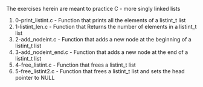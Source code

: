 The exercises herein are meant to practice C - more singly linked lists
1. 0-print_listint.c - Function that prints all the elements of a listint_t list
2. 1-listint_len.c - Function that Returns the number of elements in a listint_t list
3. 2-add_nodeint.c - Function that adds a new node at the beginning of a listint_t list
4. 3-add_nodeint_end.c - Function that adds a new node at the end of a listint_t list
5. 4-free_listint.c - Function that frees a listint_t list
6. 5-free_listint2.c - Function that frees a listint_t list and sets the head pointer to NULL
